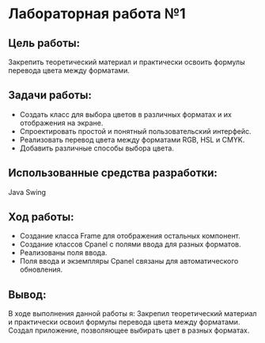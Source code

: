 # Лабораторная работа №1
## Цель работы:
Закрепить теоретический материал и практически освоить формулы перевода цвета между форматами.

## Задачи работы:
* Создать класс для выбора цветов в различных форматах и их отображения на экране.
* Спроектировать простой и понятный пользовательский интерфейс.
* Реализовать перевод цвета между форматами RGB, HSL и CMYK.
* Добавить различные способы выбора цвета.

## Использованные средства разработки:
Java Swing

## Ход работы:
* Создание класса Frame для отображения остальных компонент.
* Создание классов Cpanel с полями ввода для разных форматов.
* Реализованы поля ввода.
* Поля ввода и экземпляры Cpanel связаны для автоматического обновления.

## Вывод:
В ходе выполнения данной работы я:
Закрепил теоретический материал и практически освоил формулы перевода цвета между форматами.
Создал приложение, позволяющее выбирать цвет в разных форматах.
